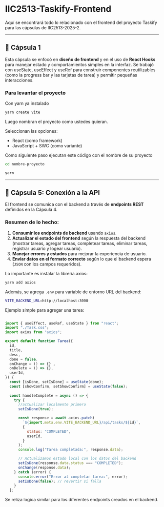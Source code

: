 # IIC2513-Taskify-Frontend
Aquí se encontrará todo lo relacionado con el frontend del proyecto Taskify para las cápsulas de IIC2513-2025-2.

---
 ## 🎥 Cápsula 1 
 
 Esta cápsula se enfocó en **diseño de frontend** y en el uso de **React Hooks** para manejar estado y comportamientos simples en la interfaz. Se trabajó con useState, useEffect y useRef para construir componentes reutilizables (como la progress bar y las tarjetas de tarea) y permitir pequeñas interacciones. 

 ### Para levantar el proyecto

Con yarn ya instalado  

```bash
yarn create vite
```
Luego nombran el proyecto como ustedes quieran.

Seleccionan las opciones:
- React (como framework)
- JavaScript + SWC (como variante)

Como siguiente paso ejecutan este código con el nombre de su proyecto

```bash
cd nombre-proyecto
```
```bash
yarn
```
 ---

 ## 🎥 Cápsula 5: Conexión a la API

El frontend se comunica con el backend a través de **endpoints REST** definidos en la Cápsula 4. 

### Resumen de lo hecho:

1. **Consumir los endpoints de backend** usando `axios`.  
2. **Actualizar el estado del frontend** según la respuesta del backend (mostrar tareas, agregar tareas, completear tareas, eliminar tareas, registrar usuario y logear usuario).  
3. **Manejar errores y estados** para mejorar la experiencia de usuario.  
4. **Enviar datos en el formato correcto** según lo que el backend espera (`JSON` con los campos requeridos). 

Lo importante es instalar la librería axios:

```bash
yarn add axios
```

Además, se agrega `.env` para variable de entorno URL del backend:

```bash
VITE_BACKEND_URL=http://localhost:3000
```
Ejemplo simple para agregar una tarea:

```javascript

import { useEffect, useRef, useState } from "react";
import "./Task.css";
import axios from "axios";

export default function Tarea({
  id,
  title,
  desc,
  done = false,
  onChange = () => {} , 
  onDelete = () => {},
  userId,
}) {
  const [isDone, setIsDone] = useState(done);
  const [showConfirm, setShowConfirm] = useState(false);
  
  const handleComplete = async () => {
    try {
      //actualizar localmente primero
      setIsDone(true);

      const response = await axios.patch(
        `${import.meta.env.VITE_BACKEND_URL}/api/tasks/${id}`,
        {
          status: "COMPLETED",
          userId, 
        }
      );
      console.log("Tarea completada:", response.data);

      // Actualizamos estado local con los datos del backend
      setIsDone(response.data.status === "COMPLETED");
      onChange(response.data); 
    } catch (error) {
      console.error("Error al completar tarea:", error);
      setIsDone(false); // revertir si falla
    }
  };
```

Se reliza logica similar para los diferentes endpoints creados en el backend.
